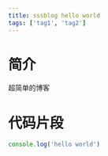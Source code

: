 ```yaml
---
title: sssblog hello world
tags: ['tag1', 'tag2']
---
```


# 简介

超简单的博客

# 代码片段

```js
console.log('hello world')
```
